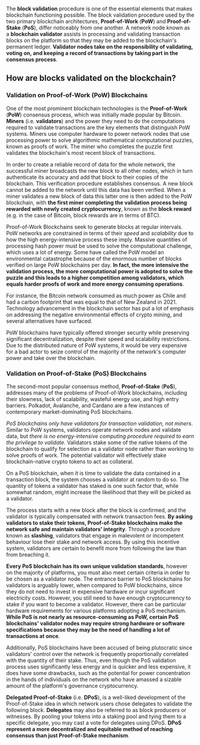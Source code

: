 
The **block validation** procedure is one of the essential elements that makes blockchain functioning possible. The block validation procedure used by the two primary blockchain architectures, **Proof-of-Work** (**PoW**) and **Proof-of-Stake** (**PoS**), differ noticeably from one another. A network node known as a **blockchain validator** assists in processing and validating transaction blocks on the platform so that they may be added to the blockchain's permanent ledger. **Validator nodes take on the responsibility of validating, voting on, and keeping a record of transactions by taking part in the consensus process**.

## How are blocks validated on the blockchain?

### Validation on Proof-of-Work (PoW) Blockchains

One of the most prominent blockchain technologies is the **Proof-of-Work** (**PoW**) consensus process, which was initially made popular by Bitcoin. **Miners** (i.e. **validators**) and the power they need to do the computations required to validate transactions are the key elements that distinguish PoW systems. Miners use computer hardware to power network nodes that use processing power to solve algorithmic mathematical computational puzzles, known as proofs of work. The miner who completes the puzzle first validates the blockchain's most recent block of transactions.

In order to create a reliable record of data for the whole network, the successful miner broadcasts the new block to all other nodes, which in turn authenticate its accuracy and add that block to their copies of the blockchain. This verification procedure establishes consensus. A new block cannot be added to the network until this data has been verified. When a miner validates a new block of data this latter one is then added to the PoW blockchain, with **the first miner completing the validation process being rewarded with newly created cryptocurrency**, known as the **block reward** (e.g. in the case of Bitcoin, block rewards are in terms of BTC).

Proof-of-Work Blockchains seek to generate blocks at regular intervals. PoW networks are constrained in terms of their _speed_ and _scalability_ due to how the high energy-intensive process these imply. Massive quantities of processing hash power must be used to solve the computational challenge, which uses a lot of energy. Some have called the PoW model an environmental catastrophe because of the enormous number of blocks verified on large PoW blockchains per day. **In fact, the more intensive the validation process, the more computational power is adopted to solve the puzzle and this leads to a higher competition among validators, which equals harder proofs of work and more energy consuming operations**.

For instance, the Bitcoin network consumed as much power as Chile and had a carbon footprint that was equal to that of New Zealand in 2021. Technology advancement in the blockchain sector has put a lot of emphasis on addressing the negative environmental effects of crypto mining, and several alternatives have surfaced.

PoW blockchains have typically offered stronger security while preserving significant decentralization, despite their speed and scalability restrictions. Due to the distributed nature of PoW systems, it would be very expensive for a bad actor to seize control of the majority of the network's computer power and take over the blockchain.

### Validation on Proof-of-Stake (PoS) Blockchains

The second-most popular consensus method, **Proof-of-Stake** (**PoS**), addresses many of the problems of Proof-of-Work blockchains, including their slowness, lack of scalability, wasteful energy use, and high entry barriers. Polkadot, Avalanche, and Cardano are a few instances of contemporary market-dominating PoS blockchains.

_PoS blockchains only have validators for transaction validation, not miners_. Similar to PoW systems, validators operate network nodes and validate data, but _there is no energy-intensive computing procedure required to earn the privilege to validate_. Validators stake some of the native tokens of the blockchain to qualify for selection as a validator node rather than working to solve proofs of work. The potential validator will effectively stake blockchain-native crypto tokens to act as collateral.

On a PoS blockchain, when it is time to validate the data contained in a transaction block, the system chooses a validator at random to do so. The quantity of tokens a validator has staked is one such factor that, while somewhat random, might increase the likelihood that they will be picked as a validator.

The process starts with a new block after the block is confirmed, and the validator is typically compensated with network transaction fees. **By asking validators to stake their tokens, Proof-of-Stake blockchains make the network safe and maintain validators' integrity**. Through a procedure known as **slashing**, validators that engage in malevolent or incompetent behaviour lose their stake and network access. By using this incentive system, validators are certain to benefit more from following the law than from breaching it.

**Every PoS blockchain has its own unique validation standards**, however on the majority of platforms, you must also meet certain criteria in order to be chosen as a validator node. The entrance barrier to PoS blockchains for validators is arguably lower, when compared to PoW blockchains, since they do not need to invest in expensive hardware or incur significant electricity costs. However, you still need to have enough cryptocurrency to stake if you want to become a validator. However, there can be particular hardware requirements for various platforms adopting a PoS mechanism. **While PoS is not nearly as resource-consuming as PoW, certain PoS blockchains' validator nodes may require strong hardware or software specifications because they may be the need of handling a lot of transactions at once**.

Additionally, PoS blockchains have been accused of being plutocratic since validators' control over the network is frequently proportionally correlated with the quantity of their stake. Thus, even though the PoS validation process uses significantly less energy and is quicker and less expensive, it does have some drawbacks, such as the potential for power concentration in the hands of individuals on the network who have amassed a sizable amount of the platform's governance cryptocurrency.

**Delegated Proof-of-Stake** (i.e. **DPoS**), is a well-liked development of the Proof-of-Stake idea in which network users chose delegates to validate the following block. **Delegates** may also be referred to as block producers or witnesses. By pooling your tokens into a staking pool and tying them to a specific delegate, you may cast a vote for delegates using DPoS. **DPoS represent a more decentralized and equitable method of reaching consensus than just Proof-of-Stake mechanism**.
